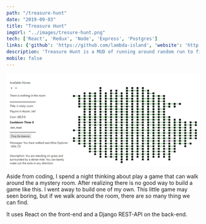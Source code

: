 ```yaml
---
path: "/treasure-hunt"
date: "2019-09-03"
title: "Treasure Hunt"
imgUrl: "../images/tresure-hunt.png"
tech: ['React', 'Redux', 'Node', 'Express', 'Postgres']
links: {'github': 'https://github.com/lambda-island', 'website': 'http://treasure-hunt.yanrongxu.com/'}
description: 'Treasure Hunt is a MUD of running around random run to find the way out and treasure'
mobile: false
---
```


 ![alt text](../images/tresure-hunt.png)

 Aside from coding, I spend a night thinking about play a game that can walk around the a mystery room.
 After realizing there is no good way to build a game like this. I went away to build one of my own.
 This little game may seen boring, but if we walk around the room, there are so many thing we can find.
 
 It uses React on the front-end and a Django REST-API on the back-end.
